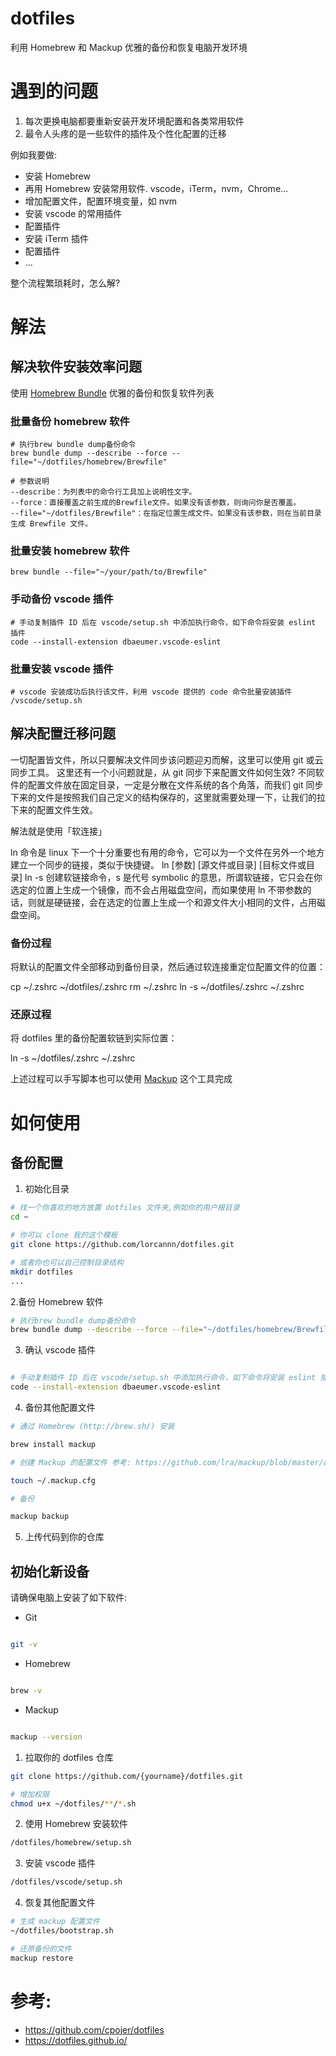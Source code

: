 # dotfiles

利用 Homebrew 和 Mackup 优雅的备份和恢复电脑开发环境

# 遇到的问题

1. 每次更换电脑都要重新安装开发环境配置和各类常用软件
2. 最令人头疼的是一些软件的插件及个性化配置的迁移

例如我要做:

- 安装 Homebrew
- 再用 Homebrew 安装常用软件. vscode，iTerm，nvm，Chrome...
- 增加配置文件，配置环境变量，如 nvm
- 安装 vscode 的常用插件
- 配置插件
- 安装 iTerm 插件
- 配置插件
- ...

整个流程繁琐耗时，怎么解?

# 解法

## 解决软件安装效率问题

使用 [Homebrew Bundle](https://github.com/Homebrew/homebrew-bundle) 优雅的备份和恢复软件列表

### 批量备份 homebrew 软件

```
# 执行brew bundle dump备份命令
brew bundle dump --describe --force --file="~/dotfiles/homebrew/Brewfile"

# 参数说明
--describe：为列表中的命令行工具加上说明性文字。
--force：直接覆盖之前生成的Brewfile文件。如果没有该参数，则询问你是否覆盖。
--file="~/dotfiles/Brewfile"：在指定位置生成文件。如果没有该参数，则在当前目录生成 Brewfile 文件。
```

### 批量安装 homebrew 软件

```
brew bundle --file="~/your/path/to/Brewfile"
```

### 手动备份 vscode 插件

```
# 手动复制插件 ID 后在 vscode/setup.sh 中添加执行命令，如下命令将安装 eslint 插件
code --install-extension dbaeumer.vscode-eslint
```

### 批量安装 vscode 插件

```
# vscode 安装成功后执行该文件，利用 vscode 提供的 code 命令批量安装插件
/vscode/setup.sh
```

## 解决配置迁移问题

一切配置皆文件，所以只要解决文件同步该问题迎刃而解，这里可以使用 git 或云同步工具。
这里还有一个小问题就是，从 git 同步下来配置文件如何生效?
不同软件的配置文件放在固定目录，一定是分散在文件系统的各个角落，而我们 git 同步下来的文件是按照我们自己定义的结构保存的，这里就需要处理一下，让我们的拉下来的配置文件生效。

解法就是使用「软连接」

ln 命令是 linux 下一个十分重要也有用的命令，它可以为一个文件在另外一个地方建立一个同步的链接，类似于快捷键。
ln [参数] [源文件或目录] [目标文件或目录]
ln -s 创建软链接命令，s 是代号 symbolic 的意思，所谓软链接，它只会在你选定的位置上生成一个镜像，而不会占用磁盘空间，而如果使用 ln 不带参数的话，则就是硬链接，会在选定的位置上生成一个和源文件大小相同的文件，占用磁盘空间。

### 备份过程

将默认的配置文件全部移动到备份目录，然后通过软连接重定位配置文件的位置：

cp ~/.zshrc ~/dotfiles/.zshrc
rm ~/.zshrc
ln -s ~/dotfiles/.zshrc ~/.zshrc

### 还原过程

将 dotfiles 里的备份配置软链到实际位置：

ln -s ~/dotfiles/.zshrc ~/.zshrc

上述过程可以手写脚本也可以使用 [Mackup](https://github.com/lra/mackup) 这个工具完成

# 如何使用

## 备份配置

1. 初始化目录

```bash
# 找一个你喜欢的地方放置 dotfiles 文件夹,例如你的用户根目录
cd ~

# 你可以 clone 我的这个模板
git clone https://github.com/lorcannn/dotfiles.git

# 或者你也可以自己控制目录结构
mkdir dotfiles
...
```

2.备份 Homebrew 软件

```bash
# 执行brew bundle dump备份命令
brew bundle dump --describe --force --file="~/dotfiles/homebrew/Brewfile"
```

3. 确认 vscode 插件

```bash

# 手动复制插件 ID 后在 vscode/setup.sh 中添加执行命令，如下命令将安装 eslint 插件
code --install-extension dbaeumer.vscode-eslint

```

4. 备份其他配置文件

```bash
# 通过 Homebrew (http://brew.sh/) 安装

brew install mackup

# 创建 Mackup 的配置文件 参考: https://github.com/lra/mackup/blob/master/doc/README.md

touch ~/.mackup.cfg

# 备份

mackup backup

```

5. 上传代码到你的仓库

## 初始化新设备

请确保电脑上安装了如下软件:

- Git

```bash

git -v

```

- Homebrew

```bash

brew -v

```

- Mackup

```bash

mackup --version

```

1. 拉取你的 dotfiles 仓库

```bash
git clone https://github.com/{yourname}/dotfiles.git

# 增加权限
chmod u+x ~/dotfiles/**/*.sh
```

2. 使用 Homebrew 安装软件

```bash
/dotfiles/homebrew/setup.sh
```

3. 安装 vscode 插件

```bash
/dotfiles/vscode/setup.sh
```

4. 恢复其他配置文件

```bash
# 生成 mackup 配置文件
~/dotfiles/bootstrap.sh

# 还原备份的文件
mackup restore
```

# 参考:

- https://github.com/cpojer/dotfiles
- https://dotfiles.github.io/

